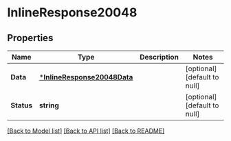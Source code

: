 # InlineResponse20048

## Properties
Name | Type | Description | Notes
------------ | ------------- | ------------- | -------------
**Data** | [***InlineResponse20048Data**](inline_response_200_48_data.md) |  | [optional] [default to null]
**Status** | **string** |  | [optional] [default to null]

[[Back to Model list]](../README.md#documentation-for-models) [[Back to API list]](../README.md#documentation-for-api-endpoints) [[Back to README]](../README.md)

